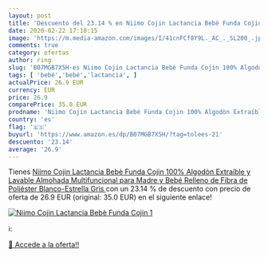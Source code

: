 ```yaml
---
layout: post
title: 'Descuento del 23.14 % en Niimo Cojin Lactancia Bebè Funda Cojin 1'
date: 2020-02-22 17:10:15
image: 'https://m.media-amazon.com/images/I/41cnFCf8Y9L._AC_._SL200_.jpg'
comments: true
category: ofertas
author: ring
slug: 'B07MGB7X5H-es Niimo Cojin Lactancia Bebè Funda Cojin 100% Algodòn...'
tags: [ 'bebé','bebé','lactancia', ]
actualPrice: 26.9 EUR
currency: EUR
price: 26.9
comparePrice: 35.0 EUR
prodname: 'Niimo Cojin Lactancia Bebè Funda Cojin 100% Algodòn Extraíble y Lavable Almohada Multifuncional para Madre y Bebé Relleno de Fibra de Poliéster Blanco-Estrella Gris '
country: 'es'
flag: '🇪🇸'
buyurl: 'https://www.amazon.es/dp/B07MGB7X5H/?tag=tolees-21'
descuento: '23.14'
average: '26.9'
---
```


Tienes [Niimo Cojin Lactancia Bebè Funda Cojin 100% Algodòn Extraíble y Lavable Almohada Multifuncional para Madre y Bebé Relleno de Fibra de Poliéster Blanco-Estrella Gris ](https://www.amazon.es/dp/B07MGB7X5H/?tag=tolees-21) con un 23.14 % de descuento con precio de oferta de 26.9 EUR (original: 35.0 EUR) en el siguiente enlace!

[![Niimo Cojin Lactancia Bebè Funda Cojin 1](https://m.media-amazon.com/images/I/41cnFCf8Y9L._AC_._SL200_.jpg)](https://www.amazon.es/dp/B07MGB7X5H/?tag=tolees-21)

ℹ️:


[🛒 Accede a la oferta!!](https://www.amazon.es/dp/B07MGB7X5H/?tag=tolees-21)
